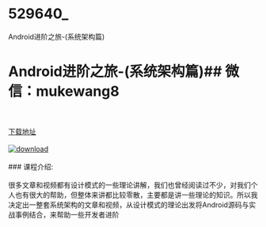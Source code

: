# 529640_
Android进阶之旅-(系统架构篇)
# Android进阶之旅-(系统架构篇)## 微信：mukewang8
<br/></br>[下载地址](http://www.36tz.cn/article/529640 "下载地址")
<br/></br>[![download](http://36tz.cn/muke_img/2019_12_1-43-300x213.png "下载地址")](http://www.36tz.cn/article/529640 "下载地址")
<br/></br>### 课程介绍:<br/></br>很多文章和视频都有设计模式的一些理论讲解，我们也曾经阅读过不少，对我们个人也有很大的帮助，但整体来讲都比较零散，主要都是讲一些理论的知识。所以我决定出一整套系统架构的文章和视频，从设计模式的理论出发将Android源码与实战事例结合，来帮助一些开发者进阶


 
